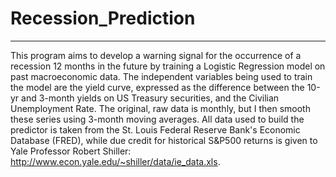 # Recession_Prediction
---
This program aims to develop a warning signal for the occurrence of a recession 12 months in the future by training a Logistic Regression model on past  macroeconomic data. The independent variables being used to train the model are the yield curve, expressed as the difference between the 10-yr and 3-month yields on US Treasury securities, and the Civilian Unemployment Rate. The original, raw data is monthly, but I then smooth these series using 3-month moving averages. All data used to build  the predictor is taken from the St. Louis Federal Reserve Bank's Economic Database (FRED), while due credit for historical S&P500 returns is given to Yale Professor Robert Shiller: http://www.econ.yale.edu/~shiller/data/ie_data.xls.
